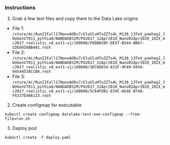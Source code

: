 ### Instructions
1. Grab a few test files and copy them to the Data Lake origins
  - File 1: `/store/mc/RunIIFall17NanoAODv7/GluGluHToZZTo4L_M130_13TeV_powheg2_JHUGenV7011_pythia8/NANOAODSIM/PU2017_12Apr2018_Nano02Apr2020_102X_mc2017_realistic_v8_ext1-v1/100000/F6DB020F-DE57-B544-BB67-CDE6016BB401.root`
  - File 2: `/store/mc/RunIIFall17NanoAODv7/GluGluHToZZTo4L_M130_13TeV_powheg2_JHUGenV7011_pythia8/NANOAODSIM/PU2017_12Apr2018_Nano02Apr2020_102X_mc2017_realistic_v8_ext1-v1/100000/3DC6D034-831F-9F49-9456-94544538CCB8.root`
  - File 3: `/store/mc/RunIIFall17NanoAODv7/GluGluHToZZTo4L_M130_13TeV_powheg2_JHUGenV7011_pythia8/NANOAODSIM/PU2017_12Apr2018_Nano02Apr2020_102X_mc2017_realistic_v8_ext1-v1/100000/5C84FDB1-E59C-6E4E-B74A-F6337E486123.root`

2. Create configmap for executable
```
kubectl create configmap datalake-test-exe-configmap --from-file=run.sh
```

3. Deploy pod
```
kubectl create -f deploy.yaml
```
